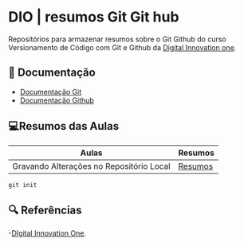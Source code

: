# DIO | resumos Git Git hub
Repositórios para armazenar resumos sobre o Git Github do curso Versionamento de Código com Git e Github da [Digital Innovation one](https://web.dio.me/).

## 📙 Documentação
- [Documentação Git](https://git-scm.com/doc)
- [Documentação Github](https://docs.github.com/)

## 💻Resumos das Aulas

| Aulas | Resumos |
| ------- | ------ |
| Gravando Alterações no Repositório Local | [Resumos]() |

```
git init
```

## 🔍 Referências
-[DIgital Innovation One]().